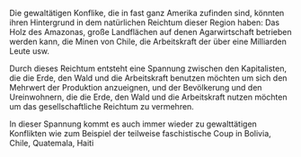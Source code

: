 Die gewaltätigen Konflike, die in fast ganz Amerika zufinden sind, könnten ihren Hintergrund in dem natürlichen Reichtum dieser Region haben: Das Holz des Amazonas, große Landflächen auf denen Agarwirtschaft betrieben werden kann, die Minen von Chile, die Arbeitskraft der über eine Milliarden Leute usw. 

Durch dieses Reichtum entsteht eine Spannung zwischen den Kapitalisten, die die Erde, den Wald und die Arbeitskraft benutzen möchten um sich den Mehrwert der Produktion anzueignen, und der Bevölkerung und den Ureinwohnern, die die Erde, den Wald und die Arbeitskraft nutzen möchten um das gesellschaftliche Reichtum zu vermehren.

In dieser Spannung kommt es auch immer wieder zu gewalttätigen Konflikten wie zum Beispiel der teilweise faschistische Coup in Bolivia, Chile, Quatemala, Haiti